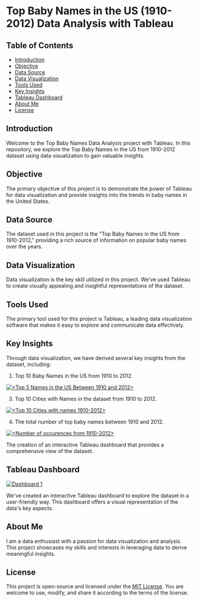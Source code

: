 # Top Baby Names in the US (1910-2012) Data Analysis with Tableau

## Table of Contents
- [Introduction](#introduction)
- [Objective](#objective)
- [Data Source](#data-source)
- [Data Visualization](#data-visualization)
- [Tools Used](#tools-used)
- [Key Insights](#key-insights)
- [Tableau Dashboard](#tableau-dashboard)
- [About Me](#about-me)
- [License](#license)

## Introduction
Welcome to the Top Baby Names Data Analysis project with Tableau. In this repository, we explore the Top Baby Names in the US from 1910-2012 dataset using data visualization to gain valuable insights.

## Objective
The primary objective of this project is to demonstrate the power of Tableau for data visualization and provide insights into the trends in baby names in the United States.

## Data Source
The dataset used in this project is the "Top Baby Names in the US from 1910-2012," providing a rich source of information on popular baby names over the years.

## Data Visualization
Data visualization is the key skill utilized in this project. We've used Tableau to create visually appealing and insightful representations of the dataset.

## Tools Used
The primary tool used for this project is Tableau, a leading data visualization software that makes it easy to explore and communicate data effectively.

## Key Insights
Through data visualization, we have derived several key insights from the dataset, including:

1. Top 10 Baby Names in the US from 1910 to 2012.
  <div class='tableauPlaceholder' id='viz1699475394932' style='position: relative'><noscript><a href='#'><img alt='&lt;Top 5 Names in the US Between 1910 and 2012&gt; ' src='https:&#47;&#47;public.tableau.com&#47;static&#47;images&#47;To&#47;TopBabynamesintheUS-1910-2012&#47;Top10Names1910-2012&#47;1_rss.png' style='border: none' /></a></noscript><object class='tableauViz'  style='display:none;'><param name='host_url' value='https%3A%2F%2Fpublic.tableau.com%2F' /> <param name='embed_code_version' value='3' /> <param name='site_root' value='' /><param name='name' value='TopBabynamesintheUS-1910-2012&#47;Top10Names1910-2012' /><param name='tabs' value='no' /><param name='toolbar' value='yes' /><param name='static_image' value='https:&#47;&#47;public.tableau.com&#47;static&#47;images&#47;To&#47;TopBabynamesintheUS-1910-2012&#47;Top10Names1910-2012&#47;1.png' /> <param name='animate_transition' value='yes' /><param name='display_static_image' value='yes' /><param name='display_spinner' value='yes' /><param name='display_overlay' value='yes' /><param name='display_count' value='yes' /><param name='language' value='en-GB' /><param name='filter' value='publish=yes' /></object></div>   

  
3. Top 10 Cities with Names in the dataset from 1910 to 2012.
<div class='tableauPlaceholder' id='viz1699475437322' style='position: relative'><noscript><a href='#'><img alt='&lt;Top 10 Cities with names 1910-2012&gt; ' src='https:&#47;&#47;public.tableau.com&#47;static&#47;images&#47;To&#47;Top10citieswithBabyNames&#47;Top10Cities&#47;1_rss.png' style='border: none' /></a></noscript><object class='tableauViz'  style='display:none;'><param name='host_url' value='https%3A%2F%2Fpublic.tableau.com%2F' /> <param name='embed_code_version' value='3' /> <param name='site_root' value='' /><param name='name' value='Top10citieswithBabyNames&#47;Top10Cities' /><param name='tabs' value='no' /><param name='toolbar' value='yes' /><param name='static_image' value='https:&#47;&#47;public.tableau.com&#47;static&#47;images&#47;To&#47;Top10citieswithBabyNames&#47;Top10Cities&#47;1.png' /> <param name='animate_transition' value='yes' /><param name='display_static_image' value='yes' /><param name='display_spinner' value='yes' /><param name='display_overlay' value='yes' /><param name='display_count' value='yes' /><param name='language' value='en-GB' /><param name='filter' value='publish=yes' /></object></div>                

4. The total number of top baby names between 1910 and 2012.
<div class='tableauPlaceholder' id='viz1699475524127' style='position: relative'><noscript><a href='#'><img alt='&lt;Number of occurences from 1910-2012&gt; ' src='https:&#47;&#47;public.tableau.com&#47;static&#47;images&#47;Oc&#47;OccurencesofTopBabynamesintheUS-1910-2012&#47;YearandOccurences&#47;1_rss.png' style='border: none' /></a></noscript><object class='tableauViz'  style='display:none;'><param name='host_url' value='https%3A%2F%2Fpublic.tableau.com%2F' /> <param name='embed_code_version' value='3' /> <param name='site_root' value='' /><param name='name' value='OccurencesofTopBabynamesintheUS-1910-2012&#47;YearandOccurences' /><param name='tabs' value='no' /><param name='toolbar' value='yes' /><param name='static_image' value='https:&#47;&#47;public.tableau.com&#47;static&#47;images&#47;Oc&#47;OccurencesofTopBabynamesintheUS-1910-2012&#47;YearandOccurences&#47;1.png' /> <param name='animate_transition' value='yes' /><param name='display_static_image' value='yes' /><param name='display_spinner' value='yes' /><param name='display_overlay' value='yes' /><param name='display_count' value='yes' /><param name='language' value='en-GB' /><param name='filter' value='publish=yes' /></object></div>              

 The creation of an interactive Tableau dashboard that provides a comprehensive view of the dataset.

## Tableau Dashboard
<div class='tableauPlaceholder' id='viz1699475570047' style='position: relative'><noscript><a href='#'><img alt='Dashboard 1 ' src='https:&#47;&#47;public.tableau.com&#47;static&#47;images&#47;To&#47;TopBabyNamesintheUS1910-2012_16994742589020&#47;Dashboard1&#47;1_rss.png' style='border: none' /></a></noscript><object class='tableauViz'  style='display:none;'><param name='host_url' value='https%3A%2F%2Fpublic.tableau.com%2F' /> <param name='embed_code_version' value='3' /> <param name='site_root' value='' /><param name='name' value='TopBabyNamesintheUS1910-2012_16994742589020&#47;Dashboard1' /><param name='tabs' value='no' /><param name='toolbar' value='yes' /><param name='static_image' value='https:&#47;&#47;public.tableau.com&#47;static&#47;images&#47;To&#47;TopBabyNamesintheUS1910-2012_16994742589020&#47;Dashboard1&#47;1.png' /> <param name='animate_transition' value='yes' /><param name='display_static_image' value='yes' /><param name='display_spinner' value='yes' /><param name='display_overlay' value='yes' /><param name='display_count' value='yes' /><param name='language' value='en-GB' /><param name='filter' value='publish=yes' /></object></div>                

We've created an interactive Tableau dashboard to explore the dataset in a user-friendly way. This dashboard offers a visual representation of the data's key aspects.

## About Me
I am a data enthusiast with a passion for data visualization and analysis. This project showcases my skills and interests in leveraging data to derive meaningful insights.

## License
This project is open-source and licensed under the [MIT License](LICENSE). You are welcome to use, modify, and share it according to the terms of the license.
